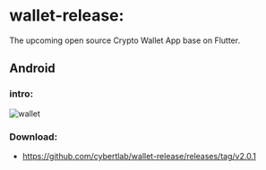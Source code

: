 # wallet-release:
The upcoming open source Crypto Wallet App base on Flutter.


## Android 


### intro:



![wallet](https://user-images.githubusercontent.com/95599498/148192378-8e42419d-7f89-4688-ad9e-9251fe38336b.gif)





### Download:

- https://github.com/cybertlab/wallet-release/releases/tag/v2.0.1
